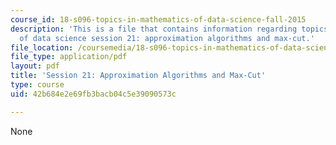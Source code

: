 ```yaml
---
course_id: 18-s096-topics-in-mathematics-of-data-science-fall-2015
description: 'This is a file that contains information regarding topics in mathematics
  of data science session 21: approximation algorithms and max-cut.'
file_location: /coursemedia/18-s096-topics-in-mathematics-of-data-science-fall-2015/42b684e2e69fb3bacb04c5e39090573c_MIT18_S096F15_Ses21.pdf
file_type: application/pdf
layout: pdf
title: 'Session 21: Approximation Algorithms and Max-Cut'
type: course
uid: 42b684e2e69fb3bacb04c5e39090573c

---
```

None